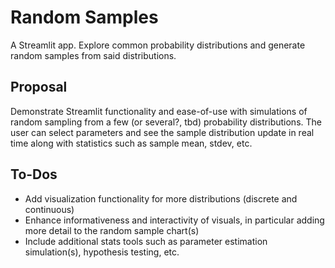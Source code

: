 # Random Samples
A Streamlit app. Explore common probability distributions and generate random samples from said distributions.

## Proposal
Demonstrate Streamlit functionality and ease-of-use with simulations of random sampling from a few (or several?, tbd) probability distributions. The user can select parameters and see the sample distribution update in real time along with statistics such as sample mean, stdev, etc.

## To-Dos
- Add visualization functionality for more distributions (discrete and continuous)
- Enhance informativeness and interactivity of visuals, in particular adding more detail to the random sample chart(s)
- Include additional stats tools such as parameter estimation simulation(s), hypothesis testing, etc.